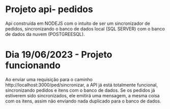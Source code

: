 # Projeto api- pedidos
Api construída em NODEJS com o intuito de ser um sincronizador de pedidos, sincronizando o banco de dados local (SQL SERVER) com o banco de dados da nuvem (POSTGREESQL).
# Dia 19/06/2023 - Projeto funcionando
Ao enviar uma requisição para o caminho http://localhost:3000/ped/sincronizar, a API já está totalmente funcional, sincronizando pedidos e itens com o banco de dados. Se os pedidos já estiverem sido sincronizados, ele emitirá uma mensagem, a mesma coisa com os itens, assim não enviando nada duplicado para o banco de dados.